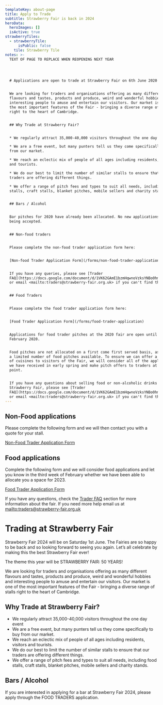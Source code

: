 ```yaml
---
templateKey: about-page
title: Apply to Trade
subtitle: Strawberry Fair is back in 2024
heroData:
  heroImages: []
  isActive: true
strawberryTiles:
  - strawberryTile:
      isPublic: false
    tile: Strawberry Tile
notes: >-
  TEXT OF PAGE TO REPLACE WHEN REOPENING NEXT YEAR




  # Applications are open to trade at Strawberry Fair on 6th June 2020


  We are looking for traders and organisations offering as many different
  flavours and tastes, products and produce, weird and wonderful hobbies and
  interesting people to amuse and entertain our visitors. Our market is one of
  the most important features of the Fair - bringing a diverse range of stalls
  right to the heart of Cambridge.


  ## Why Trade at Strawberry Fair?


  * We regularly attract 35,000-40,000 visitors throughout the one day event

  * We are a free event, but many punters tell us they come specifically to buy
  from our market.

  * We reach an eclectic mix of people of all ages including residents, visitors
  and tourists.

  * We do our best to limit the number of similar stalls to ensure that our
  traders are offering different things.

  * We offer a range of pitch fees and types to suit all needs, including food
  stalls, craft stalls, blanket pitches, mobile sellers and charity stands.


  ## Bars / Alcohol


  Bar pitches for 2020 have already been allocated. No new applications are
  being accepted.


  ## Non-food traders


  Please complete the non-food trader application form here:


  [Non-food Trader Application Form](/forms/non-food-trader-application)


  If you have any queries, please see [Trader
  FAQ](https://docs.google.com/document/d/1VK62GAmE1bzmHqwnoVzksYNBo0hmcGAaqFn3pZUGEgY/edit?usp=sharing)
  or email <mailto:traders@strawberry-fair.org.uk> if you can't find the answer.


  ## Food Traders


  Please complete the food trader application form here:


  [Food Trader Application Form](/forms/food-trader-application)


  Applications for food trader pitches at the 2020 fair are open until 29th
  February 2020.


  Food pitches are not allocated on a first come first served basis, as we have
  a limited number of food pitches available. To ensure we can offer a variety
  of cuisines to visitors of the Fair, we will consider all of the applications
  we have received in early spring and make pitch offers to traders at that
  point.


  If you have any questions about selling food or non-alcoholic drinks at
  Strawberry Fair, please see [Trader
  FAQ](https://docs.google.com/document/d/1VK62GAmE1bzmHqwnoVzksYNBo0hmcGAaqFn3pZUGEgY/edit?usp=sharing)
  or email <mailto:traders@strawberry-fair.org.uk> if you can't find the answer.
---
```

## **Non-Food applications**

Please complete the following form and we will then contact you with a quote for your stall.

[Non-Food Trader Application Form](https://forms.gle/BAz4cvJbD6fEnfqD6)

## **Food applications**

Complete the following form and we will consider food applications and let you know in the third week of February whether we have been able to allocate you a space for 2023.

[Food Trader Application Form](https://forms.gle/ANjDthsgbJGzxoeR7)

If you have any questions, check the [Trader FAQ](https://docs.google.com/document/d/1VK62GAmE1bzmHqwnoVzksYNBo0hmcGAaqFn3pZUGEgY/edit?usp=sharing) section for more information about the fair. If you need more help email us at <mailto:traders@strawberry-fair.org.uk>

# Trading at Strawberry Fair

Strawberry Fair 2024 will be on Saturday 1st June. The Fairies are so happy to be back and so looking forward to seeing you again. Let’s all celebrate by making this the best Strawberry Fair ever!

The theme this year will be STRAWBERRY FAIR: 50 YEARS! 

We are looking for traders and organisations offering as many different flavours and tastes, products and produce, weird and wonderful hobbies and interesting people to amuse and entertain our visitors. Our market is one of the most important features of the Fair - bringing a diverse range of stalls right to the heart of Cambridge.

## Why Trade at Strawberry Fair?

* We regularly attract 35,000-40,000 visitors throughout the one day event
* We are a free event, but many punters tell us they come specifically to buy from our market.
* We reach an eclectic mix of people of all ages including residents, visitors and tourists.
* We do our best to limit the number of similar stalls to ensure that our traders are offering different things.
* We offer a range of pitch fees and types to suit all needs, including food stalls, craft stalls, blanket pitches, mobile sellers and charity stands.

## Bars / Alcohol

If you are interested in applying for a bar at Strawberry Fair 2024, please apply through the FOOD TRADERS application.
